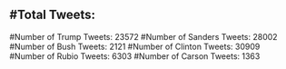 #Total Tweets:  
---
#Number of Trump Tweets: 23572
#Number of Sanders Tweets: 28002
#Number of Bush Tweets: 2121
#Number of Clinton Tweets: 30909
#Number of Rubio Tweets: 6303
#Number of Carson Tweets: 1363